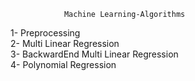                 Machine Learning-Algorithms
1- Preprocessing \
2- Multi Linear Regression \
3- BackwardEnd Multi Linear Regression \
4- Polynomial Regression
